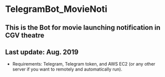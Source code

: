 # TelegramBot_MovieNoti
## This is the Bot for movie launching notification in CGV theatre
## Last update: Aug. 2019
- Requirements: Telegram, Telegram token, and AWS EC2 (or any other server if you want to remotely and automatically run). 
